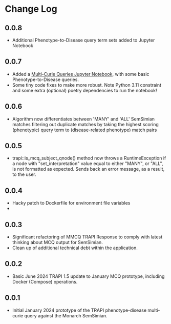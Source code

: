 # Change Log

## 0.0.8

- Additional Phenotype-to-Disease query term sets added to Jupyter Notebook

## 0.0.7

- Added a [Multi-Curie Queries Jupyter Notebook](./docs/MultiCurieQueries.ipynb), with some basic Phenotype-to-Disease queries. 
- Some tiny code fixes to make more robust. Note Python 3.11 constraint and some extra (optional) poetry dependencies to run the notebook! 

## 0.0.6

- Algorithm now differentiates between 'MANY' and 'ALL' SemSimian matches filtering out duplicate matches by taking the highest scoring (phenotypic) query term to (disease-related phenotype) match pairs

## 0.0.5

- trapi::is_mcq_subject_qnode() method now throws a RuntimeException if a node with "set_interpretation" value equal to either "MANY", or "ALL", is not formatted as expected. Sends back an error message, as a result, to the user.

## 0.0.4

- Hacky patch to Dockerfile for environment file variables
- 
## 0.0.3

- Significant refactoring of MMCQ TRAPI Response to comply with latest thinking about MCQ output for SemSimian.
- Clean up of additional technical debt within the application.

## 0.0.2

- Basic June 2024 TRAPI 1.5 update to January MCQ prototype, including Docker (Compose) operations.

## 0.0.1

- Initial January 2024 prototype of the TRAPI phenotype-disease multi-curie query against the Monarch SemSimian.
